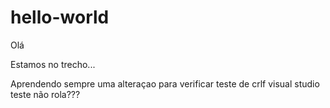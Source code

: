 ﻿# hello-world
Olá

Estamos no trecho...

Aprendendo sempre
	uma alteraçao para verificar
	teste de crlf
	visual studio
teste
não rola???


